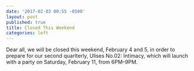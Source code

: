 ```yaml
---
date: '2017-02-03 00:55 -0500'
layout: post
published: true
title: Closed This Weekend
categories: left
---
```

Dear all, we will be closed this weekend, February 4 and 5, in order to prepare for our second quarlterly, Ulises No.02: Intimacy, which will launch with a party on Saturday, February 11, from 6PM–9PM.
